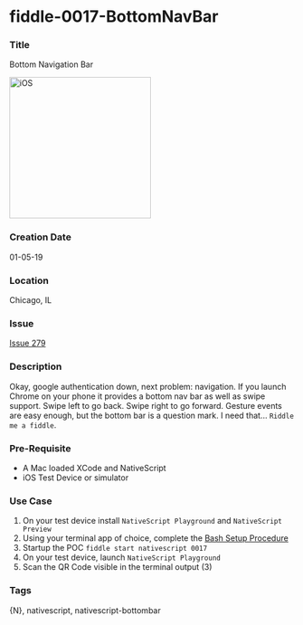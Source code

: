 fiddle-0017-BottomNavBar
======

### Title

Bottom Navigation Bar


<img alt="iOS" src="screenshots/screenshot-ios.png" width="250">


### Creation Date

01-05-19


### Location

Chicago, IL


### Issue

[Issue 279](https://github.com/bradyhouse/house/issues/279)


### Description

Okay, google authentication down, next problem:  navigation.  If you launch Chrome on your phone it provides a bottom 
nav bar as well as swipe support. Swipe left to go back.  Swipe right to go forward.  Gesture events are easy enough, 
but the bottom bar is a question mark.  I need that...  `Riddle me a fiddle`.


### Pre-Requisite

*   A Mac loaded XCode and NativeScript
*   iOS Test Device or simulator


### Use Case

1.  On your test device install `NativeScript Playground` and `NativeScript Preview`
2.  Using your terminal app of choice, complete the [Bash Setup Procedure](https://github.com/bradyhouse/house/wiki/Setup-(Mac-OS))
3.  Startup the POC `fiddle start nativescript 0017`
4.  On your test device, launch `NativeScript Playground`
5.  Scan the QR Code visible in the terminal output (3)





### Tags

{N}, nativescript, nativescript-bottombar
